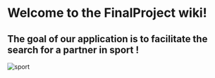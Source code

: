 # Welcome to the FinalProject wiki!


## The goal of our application is to facilitate the search for a partner in sport !




![sport](https://user-images.githubusercontent.com/99723403/203497596-9f93bf15-42ae-4352-bfa1-9b5e669da0c5.jpg)
